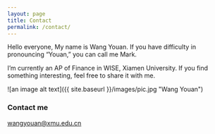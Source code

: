 ```yaml
---
layout: page
title: Contact
permalink: /contact/
---
```


Hello everyone, My name is Wang Youan. If you have difficulty in pronouncing “Youan,” you can call me Mark.

I’m currently an AP of Finance in WISE, Xiamen University. If you find something interesting, feel free to share it with me.

![an image alt text]({{ site.baseurl }}/images/pic.jpg "Wang Youan")

### Contact me

[wangyouan@xmu.edu.cn](mailto:wangyouan@xmu.edu.cn)